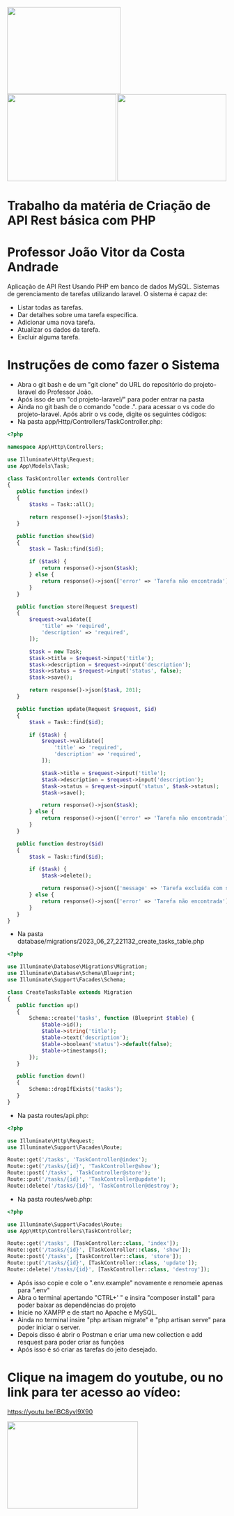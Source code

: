 <a href="https://laravel.com"> <img src="https://cdn.discordapp.com/attachments/1125487567257739356/1125950651155881984/1200px-Laravel.svg_preview_rev_1.png" width=260 height=200></a> <a href="https://www.php.net"> <img src="https://cdn.discordapp.com/attachments/1125487567257739356/1125951200420970547/download_preview_rev_1_1.png" width=250 height=200></a> <a href="https://code.visualstudio.com"> <img src="https://cdn.discordapp.com/attachments/1125487567257739356/1125953674926112778/channels4_profile_preview_rev_1.png" align=left width=250 height=200></a> 

<h1>Trabalho da matéria de Criação de API Rest básica com PHP</h1>

<h1>Professor João Vitor da Costa Andrade</h1>

Aplicação de API Rest Usando PHP em banco de dados MySQL. Sistemas de gerenciamento de tarefas utilizando laravel. O sistema é capaz de:

- Listar todas as tarefas.
- Dar detalhes sobre uma tarefa específica.
- Adicionar uma nova tarefa.
- Atualizar os dados da tarefa.
- Excluir alguma tarefa.

<h1>Instruções de como fazer o Sistema</h1>

- Abra o git bash e de um "git clone" do URL do repositório do projeto-laravel do Professor João.
- Após isso de um "cd projeto-laravel/" para poder entrar na pasta
- Ainda no git bash de o comando "code .". para acessar o vs code do projeto-laravel.
Após abrir o vs code, digite os seguintes códigos:
- Na pasta app/Http/Controllers/TaskController.php:
````php
<?php

namespace App\Http\Controllers;

use Illuminate\Http\Request;
use App\Models\Task;

class TaskController extends Controller
{
   public function index()
   {
       $tasks = Task::all();

       return response()->json($tasks);
   }

   public function show($id)
   {
       $task = Task::find($id);

       if ($task) {
           return response()->json($task);
       } else {
           return response()->json(['error' => 'Tarefa não encontrada'], 404);
       }
   }

   public function store(Request $request)
   {
       $request->validate([
           'title' => 'required',
           'description' => 'required',
       ]);

       $task = new Task;
       $task->title = $request->input('title');
       $task->description = $request->input('description');
       $task->status = $request->input('status', false);
       $task->save();

       return response()->json($task, 201);
   }

   public function update(Request $request, $id)
   {
       $task = Task::find($id);

       if ($task) {
           $request->validate([
               'title' => 'required',
               'description' => 'required',
           ]);

           $task->title = $request->input('title');
           $task->description = $request->input('description');
           $task->status = $request->input('status', $task->status);
           $task->save();

           return response()->json($task);
       } else {
           return response()->json(['error' => 'Tarefa não encontrada'], 404);
       }
   }

   public function destroy($id)
   {
       $task = Task::find($id);

       if ($task) {
           $task->delete();

           return response()->json(['message' => 'Tarefa excluída com sucesso']);
       } else {
           return response()->json(['error' => 'Tarefa não encontrada'], 404);
       }
   }
}
````
- Na pasta database/migrations/2023_06_27_221132_create_tasks_table.php
````php
<?php

use Illuminate\Database\Migrations\Migration;
use Illuminate\Database\Schema\Blueprint;
use Illuminate\Support\Facades\Schema;

class CreateTasksTable extends Migration
{
   public function up()
   {
       Schema::create('tasks', function (Blueprint $table) {
           $table->id();
           $table->string('title');
           $table->text('description');
           $table->boolean('status')->default(false);
           $table->timestamps();
       });
   }

   public function down()
   {
       Schema::dropIfExists('tasks');
   }
}
````
- Na pasta routes/api.php:
````php
<?php

use Illuminate\Http\Request;
use Illuminate\Support\Facades\Route;

Route::get('/tasks', 'TaskController@index');
Route::get('/tasks/{id}', 'TaskController@show');
Route::post('/tasks', 'TaskController@store');
Route::put('/tasks/{id}', 'TaskController@update');
Route::delete('/tasks/{id}', 'TaskController@destroy');
````
- Na pasta routes/web.php:
````php
<?php

use Illuminate\Support\Facades\Route;
use App\Http\Controllers\TaskController;

Route::get('/tasks', [TaskController::class, 'index']);
Route::get('/tasks/{id}', [TaskController::class, 'show']);
Route::post('/tasks', [TaskController::class, 'store']);
Route::put('/tasks/{id}', [TaskController::class, 'update']);
Route::delete('/tasks/{id}', [TaskController::class, 'destroy']);
````

- Após isso copie e cole o ".env.example" novamente e renomeie apenas para ".env"
- Abra o terminal apertando "CTRL+' " e insira "composer install" para poder baixar as dependências do projeto
- Inicie no XAMPP e de start no Apache e MySQL.
- Ainda no terminal insire "php artisan migrate" e "php artisan serve" para poder iniciar o server.
- Depois disso é abrir o Postman e criar uma new collection e add resquest para poder criar as funções
- Após isso é só criar as tarefas do jeito desejado.
  
<h1>Clique na imagem do youtube, ou no link para ter acesso ao vídeo:</h1>

https://youtu.be/iBC8yvl9X90

<a href="https://youtu.be/iBC8yvl9X90"> <img src="https://cdn.discordapp.com/attachments/1125487567257739356/1125959772022255657/yt_1200_preview_rev_1.png" align=left width=300 height=200></a> 


